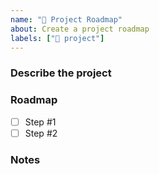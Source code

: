 ```yaml
---
name: "🚧 Project Roadmap"
about: Create a project roadmap
labels: ["🚧 project"]
---
```


### Describe the project

<!-- What's the project -->

### Roadmap

<!-- Checkboxes for tasks to be completed -->

- [ ] Step #1
- [ ] Step #2

### Notes

<!-- Additional context, gotchas, etc. -->
